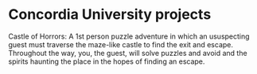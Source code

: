 # Concordia University projects

Castle of Horrors: A 1st person puzzle adventure in which an ususpecting guest must traverse the maze-like castle to find the exit and escape. Throughout the way, you, the guest, will solve puzzles and avoid and the spirits haunting the place in the hopes of finding an escape.
